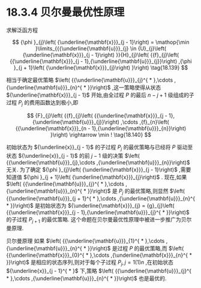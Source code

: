 # 18.3.4 贝尔曼最优性原理

求解泛函方程

$$
{\phi }_{j}\left( {\underline{\mathbf{x}}}_{j - 1}\right)  = \mathop{\min }\limits_{{{\underline{\mathbf{u}}}_{j} \in  {U}_{j}\left( {\underline{\mathbf{x}}}_{j - 1}\right) }}{H}_{j}\left( {{f}_{j}\left( {{\underline{\mathbf{x}}}_{j - 1},{\underline{\mathbf{u}}}_{j}}\right) ,{\phi }_{j + 1}\left( {\underline{\mathbf{x}}}_{j}\right) }\right)  \tag{18.139}
$$

相当于确定最优策略 $\left( {{\underline{\mathbf{u}}}_{j}^{ * },\cdots ,{\underline{\mathbf{u}}}_{n}^{ * }}\right)$ ,这一策略使得从状态 ${\underline{\mathbf{x}}}_{j - 1}$ 开始,由全过程 $P$ 的最后 $n - j + 1$ 级组成的子过程 ${P}_{j}$ 的费用函数达到极小,即

$$
{F}_{j}\left( {{f}_{j}\left( {{\underline{\mathbf{x}}}_{j - 1},{\underline{\mathbf{u}}}_{j}}\right) ,\cdots ,{f}_{n}\left( {{\underline{\mathbf{x}}}_{n - 1},{\underline{\mathbf{u}}}_{n}}\right) }\right)  \rightarrow  \min ! \tag{18.140}
$$

初始状态为 ${\underline{x}}_{j - 1}$ 的子过程 ${P}_{j}$ 的最优策略与已经将 $P$ 驱动至状态 ${\underline{x}}_{j - 1}$ 的前 $j - 1$ 级的决策 $\left( {{\underline{\mathbf{u}}}_{j},\cdots ,{\underline{\mathbf{u}}}_{n}}\right)$ 无关. 为了确定 ${\phi }_{j}\left( {\underline{\mathbf{x}}}_{j - 1}\right)$ ,需要知道值 ${\phi }_{j + 1}\left( {\underline{\mathbf{x}}}_{j}\right)$ . 现在,如果 $\left( {{\underline{\mathbf{u}}}_{j}^{ * },\cdots ,{\underline{\mathbf{u}}}_{n}^{ * }}\right)$ 是 ${P}_{j}$ 的最优策略,则显然 $\left( {{\underline{\mathbf{u}}}_{j + 1}^{ * },\cdots ,{\underline{\mathbf{u}}}_{n}^{ * }}\right)$ 是初始状态为 ${\underline{\mathbf{x}}}_{j} = {g}_{j}\left( {{\underline{\mathbf{x}}}_{j - 1},{\underline{\mathbf{u}}}_{j}^{ * }}\right)$ 的子过程 ${P}_{j + 1}$ 的最优策略. 这个命题在贝尔曼最优性原理中被进一步推广为贝尔曼原理.

贝尔曼原理 如果 $\left( {{\underline{\mathbf{u}}}_{1}^{ * },\cdots ,{\underline{\mathbf{u}}}_{n}^{ * }}\right)$ 是过程 $P$ 的最优策略,而 $\left( {{\underline{\mathbf{x}}}_{0}^{ * },\cdots ,{\underline{\mathbf{x}}}_{n}^{ * }}\right)$ 是相应的状态序列,则对于每个子过程 ${P}_{j}, j = 1\left( 1\right) n$ ,在初始状态 ${\underline{x}}_{j - 1}^{ * }$ 下,策略 $\left( {{\underline{\mathbf{u}}}_{j}^{ * },\cdots ,{\underline{\mathbf{u}}}_{n}^{ * }}\right)$ 也是最优的.
